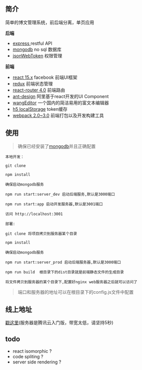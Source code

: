 ## 简介

简单的博文管理系统，前后端分离，单页应用

**后端**

- [express ](https://expressjs.com/) restful API
- [mongodb](http://note.youdao.com/) no sql 数据库
- [jsonWebToken](https://github.com/auth0/node-jsonwebtoken) 权限管理


**前端**

- [react 15.x](https://facebook.github.io/react/) facebook 前端UI框架
- [redux](http://cn.redux.js.org/index.html) 前端状态管理
- [react-router 4.0](https://reacttraining.com/react-router/web) 前端路由
- [ant-design](http://ant.design/components) 阿里基于react开发的UI Component
- [wangEditor](http://www.kancloud.cn/wangfupeng/wangeditor2/129376) 一个国内的简洁易用的富文本编辑器
- [h5 localStorage](https://developer.mozilla.org/en-US/docs/Web/API/Window/localStorage) token缓存
- [webpack 2.0~3.0](https://webpack.js.org/configuration) 前端打包以及开发构建工具




## 使用

> 确保已经安装了[mongodb](https://www.mongodb.com/download-center#community)并且正确配置
> 

```
本地开发：

git clone

npm install

确保启动mongodb服务

npm run start:server_dev 启动后端服务,默认是3000端口

npm run start:app 启动开发服务器,默认是3001端口

访问 http://localhost:3001

```


```
部署:

git clone 将项目拷贝到服务器某个目录

npm install 

确保启动mongodb服务

npm run start:server_prod 启动后端服务器,默认是3000端口

npm run build  根目录下的dist目录就是前端静态文件的生成目录

将文件拷贝到服务器的某个目录下,配置好nginx web服务器之后就可以访问了

```
> 端口和服务器的地址可以在根目录下的config.js文件中配置


## 线上地址

[戳这里](http://119.29.199.51:3001)(服务器是腾讯云入门版，带宽太低，请坚持5秒)


## todo

- react isomorphic ?
- code spliting ?
- server side rendering ?









